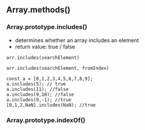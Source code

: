 ## Array.methods()

### Array.prototype.includes()
- determines whether an array includes an element
- return value: true / false

```
arr.includes(searchElement)
```

```
arr.includes(searchElement, fromIndex)
```

```
const a = [0,1,2,3,4,5,6,7,8,9];
a.includes(5); // true
a.includes(11); //false
a.includes(9,10); //false
a.includes(9,-1); //true
[0,1,2,NaN].includes(NaN); //true
```

### Array.prototype.indexOf()
